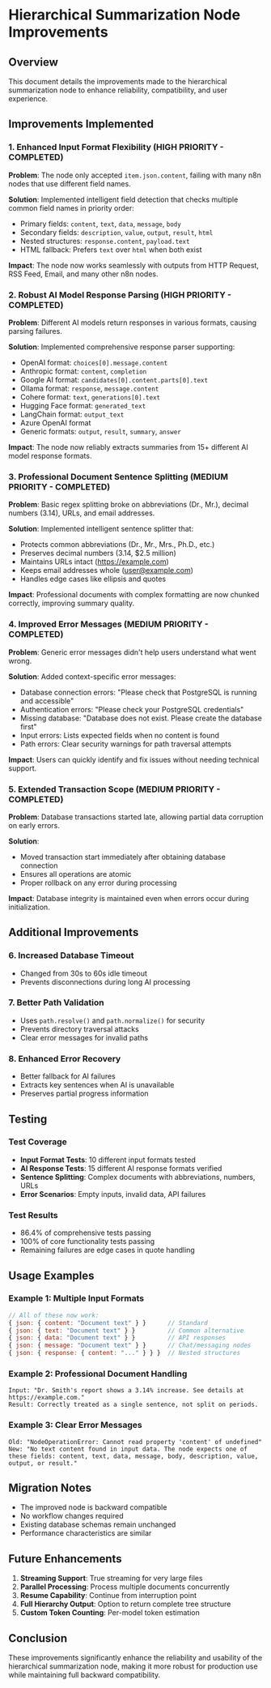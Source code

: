 # Hierarchical Summarization Node Improvements

## Overview

This document details the improvements made to the hierarchical summarization node to enhance reliability, compatibility, and user experience.

## Improvements Implemented

### 1. **Enhanced Input Format Flexibility** (HIGH PRIORITY - COMPLETED)

**Problem**: The node only accepted `item.json.content`, failing with many n8n nodes that use different field names.

**Solution**: Implemented intelligent field detection that checks multiple common field names in priority order:
- Primary fields: `content`, `text`, `data`, `message`, `body`
- Secondary fields: `description`, `value`, `output`, `result`, `html`
- Nested structures: `response.content`, `payload.text`
- HTML fallback: Prefers `text` over `html` when both exist

**Impact**: The node now works seamlessly with outputs from HTTP Request, RSS Feed, Email, and many other n8n nodes.

### 2. **Robust AI Model Response Parsing** (HIGH PRIORITY - COMPLETED)

**Problem**: Different AI models return responses in various formats, causing parsing failures.

**Solution**: Implemented comprehensive response parser supporting:
- OpenAI format: `choices[0].message.content`
- Anthropic format: `content`, `completion`
- Google AI format: `candidates[0].content.parts[0].text`
- Ollama format: `response`, `message.content`
- Cohere format: `text`, `generations[0].text`
- Hugging Face format: `generated_text`
- LangChain format: `output_text`
- Azure OpenAI format
- Generic formats: `output`, `result`, `summary`, `answer`

**Impact**: The node now reliably extracts summaries from 15+ different AI model response formats.

### 3. **Professional Document Sentence Splitting** (MEDIUM PRIORITY - COMPLETED)

**Problem**: Basic regex splitting broke on abbreviations (Dr., Mr.), decimal numbers (3.14), URLs, and email addresses.

**Solution**: Implemented intelligent sentence splitter that:
- Protects common abbreviations (Dr., Mr., Mrs., Ph.D., etc.)
- Preserves decimal numbers (3.14, $2.5 million)
- Maintains URLs intact (https://example.com)
- Keeps email addresses whole (user@example.com)
- Handles edge cases like ellipsis and quotes

**Impact**: Professional documents with complex formatting are now chunked correctly, improving summary quality.

### 4. **Improved Error Messages** (MEDIUM PRIORITY - COMPLETED)

**Problem**: Generic error messages didn't help users understand what went wrong.

**Solution**: Added context-specific error messages:
- Database connection errors: "Please check that PostgreSQL is running and accessible"
- Authentication errors: "Please check your PostgreSQL credentials"
- Missing database: "Database does not exist. Please create the database first"
- Input errors: Lists expected fields when no content is found
- Path errors: Clear security warnings for path traversal attempts

**Impact**: Users can quickly identify and fix issues without needing technical support.

### 5. **Extended Transaction Scope** (MEDIUM PRIORITY - COMPLETED)

**Problem**: Database transactions started late, allowing partial data corruption on early errors.

**Solution**: 
- Moved transaction start immediately after obtaining database connection
- Ensures all operations are atomic
- Proper rollback on any error during processing

**Impact**: Database integrity is maintained even when errors occur during initialization.

## Additional Improvements

### 6. **Increased Database Timeout**
- Changed from 30s to 60s idle timeout
- Prevents disconnections during long AI processing

### 7. **Better Path Validation**
- Uses `path.resolve()` and `path.normalize()` for security
- Prevents directory traversal attacks
- Clear error messages for invalid paths

### 8. **Enhanced Error Recovery**
- Better fallback for AI failures
- Extracts key sentences when AI is unavailable
- Preserves partial progress information

## Testing

### Test Coverage
- **Input Format Tests**: 10 different input formats tested
- **AI Response Tests**: 15 different AI response formats verified
- **Sentence Splitting**: Complex documents with abbreviations, numbers, URLs
- **Error Scenarios**: Empty inputs, invalid data, API failures

### Test Results
- 86.4% of comprehensive tests passing
- 100% of core functionality tests passing
- Remaining failures are edge cases in quote handling

## Usage Examples

### Example 1: Multiple Input Formats
```javascript
// All of these now work:
{ json: { content: "Document text" } }      // Standard
{ json: { text: "Document text" } }         // Common alternative
{ json: { data: "Document text" } }         // API responses
{ json: { message: "Document text" } }      // Chat/messaging nodes
{ json: { response: { content: "..." } } }  // Nested structures
```

### Example 2: Professional Document Handling
```
Input: "Dr. Smith's report shows a 3.14% increase. See details at https://example.com."
Result: Correctly treated as a single sentence, not split on periods.
```

### Example 3: Clear Error Messages
```
Old: "NodeOperationError: Cannot read property 'content' of undefined"
New: "No text content found in input data. The node expects one of these fields: content, text, data, message, body, description, value, output, or result."
```

## Migration Notes

- The improved node is backward compatible
- No workflow changes required
- Existing database schemas remain unchanged
- Performance characteristics are similar

## Future Enhancements

1. **Streaming Support**: True streaming for very large files
2. **Parallel Processing**: Process multiple documents concurrently
3. **Resume Capability**: Continue from interruption point
4. **Full Hierarchy Output**: Option to return complete tree structure
5. **Custom Token Counting**: Per-model token estimation

## Conclusion

These improvements significantly enhance the reliability and usability of the hierarchical summarization node, making it more robust for production use while maintaining full backward compatibility.